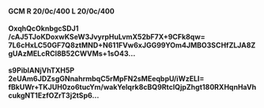 #### GCM R 20/0c/400 L 20/0c/400
**OxqhQcOknbgcSDJ1**<br/>**/cAJ5TJoKDoxwKSeW3JvyrpHuLvmX52bF7X+9CFk8qw=**<br/>**7L6cHxLC50GF7Q8ztMND+N611FVw6xJGG99YOm4JMBO3SCHfZLJA8ZgUAzMELcRCI8B52CWVMs+1sO43...**<br/><br/>
**s9PibIANjVhTXH5P**<br/>**2eUAm6JDZsgGNnahrmbqC5rMpFN2sMEeqbpU/iWzELI=**<br/>**fBkUWr+TKJUH0zo6tucYm/wakYelqrk8cBQ9RtclQjpZhgt180RXHqnHaVhcukgNT1EzfOZrT3j2tSp6...**